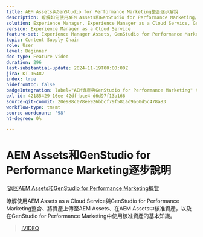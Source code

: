 ```yaml
---
title: AEM Assets與GenStudio for Performance Marketing整合逐步解說
description: 瞭解如何使用AEM Assets和GenStudio for Performance Marketing，包括在AEM中上傳和核准資產，以及在GenStudio for Performance Marketing中使用資產。
solution: Experience Manager, Experience Manager as a Cloud Service, GenStudio for Performance Marketing
version: Experience Manager as a Cloud Service
feature-set: Experience Manager Assets, GenStudio for Performance Marketing
topic: Content Supply Chain
role: User
level: Beginner
doc-type: Feature Video
duration: 296
last-substantial-update: 2024-11-19T00:00:00Z
jira: KT-16482
index: true
hidefromtoc: false
badgeIntegration: label="AEM資產與GenStudio for Performance Marketing" type="positive"
exl-id: 42185429-16ee-42df-bce4-d6d97f13b166
source-git-commit: 20e988c078ee926bbcf79f581ad9a60d5c478a83
workflow-type: tm+mt
source-wordcount: '98'
ht-degree: 0%

---
```


# AEM Assets和GenStudio for Performance Marketing逐步說明

[&#39;返回AEM Assets和GenStudio for Performance Marketing概覽](./overview.md)

瞭解使用AEM Assets as a Cloud Service與GenStudio for Performance Marketing整合、將資產上傳至AEM Assets、在AEM Assets中核准資產，以及在GenStudio for Performance Marketing中使用核准資產的基本知識。

>[!VIDEO](https://video.tv.adobe.com/v/3439288/?learn=on&enablevpops&captions=chi_hant)
